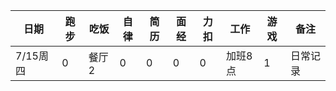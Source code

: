 | 日期     | 跑步 | 吃饭  | 自律 | 简历 | 面经 | 力扣 | 工作    | 游戏 | 备注     |
| -------- | ---- | ----- | ---- | ---- | ---- | ---- | ------- | ---- | -------- |
| 7/15周四 | 0    | 餐厅2 | 0    | 0    | 0    | 0    | 加班8点 | 1    | 日常记录 |

